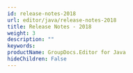 ```yaml
---
id: release-notes-2018
url: editor/java/release-notes-2018
title: Release Notes - 2018
weight: 3
description: ""
keywords: 
productName: GroupDocs.Editor for Java
hideChildren: False
---
```

